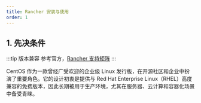 ```yaml
---
title: Rancher 安装与使用
order: 1
---
```


## 1. 先决条件

:::tip 版本兼容
参考官方，[Rancher 支持矩阵](https://www.suse.com/suse-rancher/support-matrix/all-supported-versions/rancher-v2-8-12/)
:::

CentOS 作为一款曾经广受欢迎的企业级 Linux 发行版，在开源社区和企业中扮演了重要角色。它的设计初衷是提供与 Red Hat Enterprise Linux（RHEL）高度兼容的免费版本，因此长期被用于生产环境，尤其在服务器、云计算和容器化场景中备受青睐。